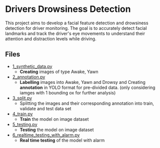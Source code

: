 # Drivers Drowsiness Detection

This project aims to develop a facial feature detection and drowsiness detection for driver monitoring.
The goal is to accurately detect facial landmarks and track the driver's eye movements to understand their attention and distraction levels while driving.

## Files
* [1_synthetic_data.py](https://github.com/ankitan07/ECE_5821_Driver_drowsiness_detection/blob/master/1_synthetic_data.py)
  * **Creating** images of type Awake, Yawn  
* [2_annotation.py](https://github.com/ankitan07/ECE_5821_Driver_drowsiness_detection/blob/master/2_annotation.py)
  * **Labelling** images into Awake, Yawn and Drowsy and Creating **annotation** in YOLO format for pre-divided data. (only considering iamges with 1 bounding ox for further analysis)
* [3_split.py](https://github.com/ankitan07/ECE_5821_Driver_drowsiness_detection/blob/master/3_split.py)
  * Splitting the images and their corresponding annotation into train, validate and test data set
* [4_train.py](https://github.com/ankitan07/ECE_5821_Driver_drowsiness_detection/blob/master/4_train.py)
  * **Train** the model on image dataset
* [5_testing.py](https://github.com/ankitan07/ECE_5821_Driver_drowsiness_detection/blob/master/5_testing.py)
  * **Testing** the model on image dataset
* [6_realtime_testing_with_alarm.py](https://github.com/ankitan07/ECE_5821_Driver_drowsiness_detection/blob/master/6_realtime_testing_with_alarm.py)
  * **Real time testing** of the model with alarm 
